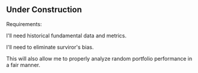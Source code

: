 ## Under Construction

Requirements:

I'll need historical fundamental data and metrics.

I'll need to eliminate surviror's bias. 

This will also allow me to properly analyze random portfolio performance in a fair manner.
